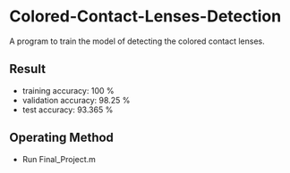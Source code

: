 # Colored-Contact-Lenses-Detection
A program to train the model of detecting the colored contact lenses.

## Result
* training accuracy: 100 %
* validation accuracy: 98.25 %
* test accuracy: 93.365 %

## Operating Method
* Run Final_Project.m
